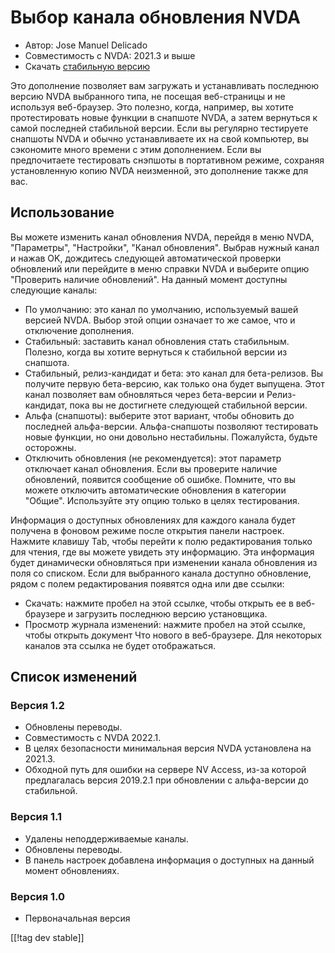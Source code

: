 # Выбор канала обновления NVDA #

* Автор: Jose Manuel Delicado
* Совместимость с NVDA: 2021.3 и выше
* Скачать [стабильную версию][1]

Это дополнение позволяет вам загружать и устанавливать последнюю версию NVDA
выбранного типа, не посещая веб-страницы и не используя веб-браузер. Это
полезно, когда, например, вы хотите протестировать новые функции в снапшоте
NVDA, а затем вернуться к самой последней стабильной версии. Если вы
регулярно тестируете снапшоты NVDA и обычно устанавливаете их на свой
компьютер, вы сэкономите много времени с этим дополнением. Если вы
предпочитаете тестировать снэпшоты в портативном режиме, сохраняя
установленную копию NVDA неизменной, это дополнение также для вас.

## Использование

Вы можете изменить канал обновления NVDA, перейдя в меню NVDA, "Параметры",
"Настройки", "Канал обновления". Выбрав нужный канал и нажав OK, дождитесь
следующей автоматической проверки обновлений или перейдите в меню справки
NVDA и выберите опцию "Проверить наличие обновлений". На данный момент
доступны следующие каналы:

* По умолчанию: это канал по умолчанию, используемый вашей версией
  NVDA. Выбор этой опции означает то же самое, что и отключение дополнения.
* Стабильный: заставить канал обновления стать стабильным. Полезно, когда вы
  хотите вернуться к стабильной версии из снапшота.
* Стабильный, релиз-кандидат и бета: это канал для бета-релизов. Вы получите
  первую бета-версию, как только она будет выпущена. Этот канал позволяет
  вам обновляться через бета-версии и Релиз-кандидат, пока вы не достигнете
  следующей стабильной версии.
* Альфа (снапшоты): выберите этот вариант, чтобы обновить до последней
  альфа-версии. Альфа-снапшоты позволяют тестировать новые функции, но они
  довольно нестабильны. Пожалуйста, будьте осторожны.
* Отключить обновления (не рекомендуется): этот параметр отключает канал
  обновления. Если вы проверите наличие обновлений, появится сообщение об
  ошибке. Помните, что вы можете отключить автоматические обновления в
  категории "Общие". Используйте эту опцию только в целях тестирования.

Информация о доступных обновлениях для каждого канала будет получена в
фоновом режиме после открытия панели настроек. Нажмите клавишу Tab, чтобы
перейти к полю редактирования только для чтения, где вы можете увидеть эту
информацию. Эта информация будет динамически обновляться при изменении
канала обновления из поля со списком. Если для выбранного канала доступно
обновление, рядом с полем редактирования появятся одна или две ссылки:

* Скачать: нажмите пробел на этой ссылке, чтобы открыть ее в веб-браузере и
  загрузить последнюю версию установщика.
* Просмотр журнала изменений: нажмите пробел на этой ссылке, чтобы открыть
  документ Что нового в веб-браузере. Для некоторых каналов эта ссылка не
  будет отображаться.

## Список изменений

### Версия 1.2

* Обновлены переводы.
* Совместимость с NVDA 2022.1.
* В целях безопасности минимальная версия NVDA установлена на 2021.3.
* Обходной путь для ошибки на сервере NV Access, из-за которой предлагалась
  версия 2019.2.1 при обновлении с альфа-версии до стабильной.

### Версия 1.1

* Удалены неподдерживаемые каналы.
* Обновлены переводы.
* В панель настроек добавлена информация о доступных на данный момент
  обновлениях.

### Версия 1.0

* Первоначальная версия

[[!tag dev stable]]

[1]: https://addons.nvda-project.org/files/get.php?file=updchannelselect
